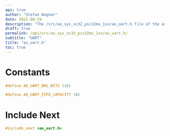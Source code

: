 ```yaml
---
api: true
author: "Stefan Wagner"
date: 2022-08-29
description: "The /src/ao_sys_xc32_pic32mx_1xx/ao_uart.h file of the ao real-time operating system."
draft: true
permalink: /api/src/ao_sys_xc32_pic32mx_1xx/ao_uart.h/
subtitle: "UART"
title: "ao_uart.h"
toc: true
---
```


# Constants

```c
#define AO_UART_BRG_BITS (16)
```

```c
#define AO_UART_FIFO_CAPACITY (8)
```

# Include Next

```c
#include_next <ao_uart.h>
```
